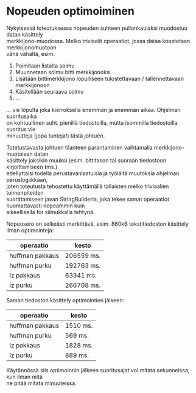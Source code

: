 # Nopeuden optimoiminen

Nykyisessä toteutuksessa nopeuden suhteen pullonkaulaksi muodostuu datan käsittely  
merkkijono-muodossa. Melko triviaalit operaatiot, jossa dataa koostetaan merkkijonomuotoon  
vähä vähältä, esim.  

1. Poimitaan listalta solmu
2. Muunnetaan solmu bitti merkkijonoksi
3. Lisätään bittimerkkijono lopulliseen tulostettavaan / tallennettavaan merkkijonoon
4. Käsitellään seuraava solmu
5. ...

... vie lopulta joka kierroksella enemmän ja enemmän aikaa. Ohjelman suoritusaika  
on kohtuullinen suht. pienillä tiedostoilla, mutta isommilla tiedostoilla suoritus vie  
minuutteja (jopa tunteja!) tästä johtuen.  

Totetustavasta johtuen tilanteen parantaminen vaihtamalla merkkijono-muotoisen datan  
käsittely joksikin muuksi (esim. bittitason tai suoraan tiedostoon kirjoittamiseen tms.)  
edellyttäisi todella perustavanlaatuisia ja työläitä muutoksia ohjelman peruslogiikkaan,  
joten toteutusta tehostettu käyttämällä tällaisten melko triviaalien toimenpiteiden  
suorittamiseen javan StringBuilderia, joka tekee samat operaatiot huomattavasti nopeammin kuin  
alkeellisella for silmukkalla tehtynä.  

Nopeusero on selkeästi merkittävä, esim. 860kB tekstitiedoston käsittely ilman optimointeja:  

operaatio               | kesto  
------------------------|---------  
huffman pakkaus	        | 206559 ms.  
huffman purku	          | 192763 ms.  
lz pakkaus              | 63341 ms.  
lz purku                | 266708 ms.  


Saman tiedoston käsittely optimointien jälkeen:  

operaatio               | kesto  
------------------------|---------  
huffman pakkaus         | 1510 ms.  
huffman purku           | 569 ms.  
lz pakkaus              | 1828 ms.  
lz purku                | 889 ms.  

Käytännössä siis optimoinnin jälkeen suoritusajat voi mitata sekunneissa, kun ilman niitä  
ne pitää mitata minuuteissa.  
